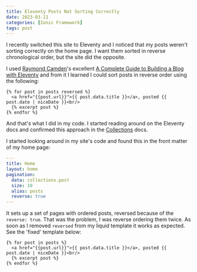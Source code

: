 ```yaml
---
title: Eleventy Posts Not Sorting Correctly
date: 2023-03-11
categories: [Ionic Framework]
tags: post
---
```


I recently switched this site to Eleventy and I noticed that my posts weren't sorting correctly on the home page. I want them sorted in reverse chronological order, but the site did the opposite. 

I used [Raymond Camden](https://www.raymondcamden.com/)'s excellent [A Complete Guide to Building a Blog with Eleventy](https://cfjedimaster.github.io/eleventy-blog-guide/guide.html) and from it I learned I could sort posts in reverse order using the following:

```liquid
{% for post in posts reversed %}
  <a href="{{post.url}}">{{ post.data.title }}</a>, posted {{ post.date | niceDate }}<br/>
  {% excerpt post %}
{% endfor %}
```

And that's what I did in my code. I started reading around on the Eleventy docs and confirmed this approach in the [Collections](https://www.11ty.dev/docs/collections/#sort-descending) docs.

I started looking around in my site's code and found this in the front matter of my home page:

```yaml
---
title: Home
layout: home
pagination:
  data: collections.post
  size: 10
  alias: posts
  reverse: true
---
```

It sets up a set of pages with ordered posts, reversed because of the `reverse: true`. That was the problem, I was reverse ordering them twice. As soon as I removed `reversed` from my liquid template it works as expected. See the 'fixed' template below:

```liquid
{% for post in posts %}
  <a href="{{post.url}}">{{ post.data.title }}</a>, posted {{ post.date | niceDate }}<br/>
  {% excerpt post %}
{% endfor %}
```

